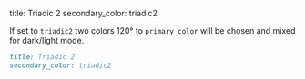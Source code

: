 title: Triadic 2
secondary_color: triadic2

If set to `triadic2` two colors 120° to `primary_color` will be chosen and mixed for dark/light mode.

```markdown
title: Triadic 2
secondary_color: triadic2
```
